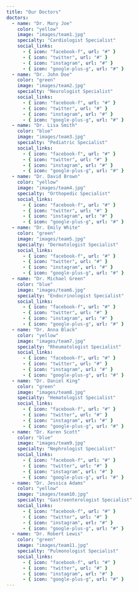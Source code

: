 ```yaml
---
title: "Our Doctors"
doctors:
  - name: "Dr. Mary Joe"
    color: "yellow"
    image: "images/team1.jpg"
    specialty: "Cardiologist Specialist"
    social_links:
      - { icon: "facebook-f", url: "#" }
      - { icon: "twitter", url: "#" }
      - { icon: "instagram", url: "#" }
      - { icon: "google-plus-g", url: "#" }
  - name: "Dr. John Doe"
    color: "green"
    image: "images/team2.jpg"
    specialty: "Neurologist Specialist"
    social_links:
      - { icon: "facebook-f", url: "#" }
      - { icon: "twitter", url: "#" }
      - { icon: "instagram", url: "#" }
      - { icon: "google-plus-g", url: "#" }
  - name: "Dr. Lisa Smith"
    color: "blue"
    image: "images/team3.jpg"
    specialty: "Pediatric Specialist"
    social_links:
      - { icon: "facebook-f", url: "#" }
      - { icon: "twitter", url: "#" }
      - { icon: "instagram", url: "#" }
      - { icon: "google-plus-g", url: "#" }
  - name: "Dr. David Brown"
    color: "yellow"
    image: "images/team4.jpg"
    specialty: "Orthopedic Specialist"
    social_links:
      - { icon: "facebook-f", url: "#" }
      - { icon: "twitter", url: "#" }
      - { icon: "instagram", url: "#" }
      - { icon: "google-plus-g", url: "#" }
  - name: "Dr. Emily White"
    color: "green"
    image: "images/team5.jpg"
    specialty: "Dermatologist Specialist"
    social_links:
      - { icon: "facebook-f", url: "#" }
      - { icon: "twitter", url: "#" }
      - { icon: "instagram", url: "#" }
      - { icon: "google-plus-g", url: "#" }
  - name: "Dr. Michael Green"
    color: "blue"
    image: "images/team6.jpg"
    specialty: "Endocrinologist Specialist"
    social_links:
      - { icon: "facebook-f", url: "#" }
      - { icon: "twitter", url: "#" }
      - { icon: "instagram", url: "#" }
      - { icon: "google-plus-g", url: "#" }
  - name: "Dr. Anna Black"
    color: "yellow"
    image: "images/team7.jpg"
    specialty: "Rheumatologist Specialist"
    social_links:
      - { icon: "facebook-f", url: "#" }
      - { icon: "twitter", url: "#" }
      - { icon: "instagram", url: "#" }
      - { icon: "google-plus-g", url: "#" }
  - name: "Dr. Daniel King"
    color: "green"
    image: "images/team8.jpg"
    specialty: "Hematologist Specialist"
    social_links:
      - { icon: "facebook-f", url: "#" }
      - { icon: "twitter", url: "#" }
      - { icon: "instagram", url: "#" }
      - { icon: "google-plus-g", url: "#" }
  - name: "Dr. Karen Scott"
    color: "blue"
    image: "images/team9.jpg"
    specialty: "Nephrologist Specialist"
    social_links:
      - { icon: "facebook-f", url: "#" }
      - { icon: "twitter", url: "#" }
      - { icon: "instagram", url: "#" }
      - { icon: "google-plus-g", url: "#" }
  - name: "Dr. Jessica Adams"
    color: "yellow"
    image: "images/team10.jpg"
    specialty: "Gastroenterologist Specialist"
    social_links:
      - { icon: "facebook-f", url: "#" }
      - { icon: "twitter", url: "#" }
      - { icon: "instagram", url: "#" }
      - { icon: "google-plus-g", url: "#" }
  - name: "Dr. Robert Lewis"
    color: "green"
    image: "images/team11.jpg"
    specialty: "Pulmonologist Specialist"
    social_links:
      - { icon: "facebook-f", url: "#" }
      - { icon: "twitter", url: "#" }
      - { icon: "instagram", url: "#" }
      - { icon: "google-plus-g", url: "#" }
---
```

